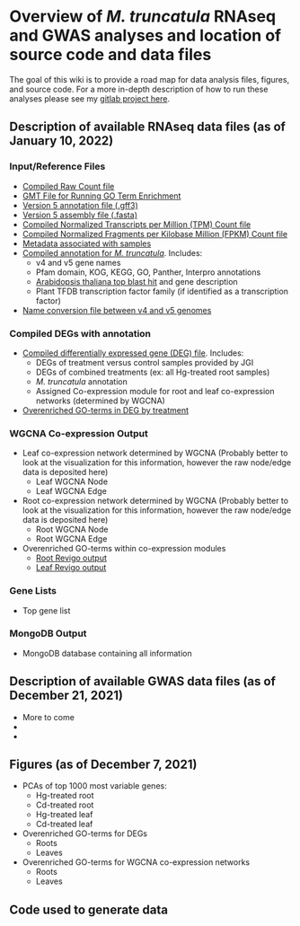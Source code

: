 # Overview of *M. truncatula* RNAseq and GWAS analyses and location of source code and data files
The goal of this wiki is to provide a road map for data analysis files, figures, and source code. For a more in-depth description of how to run these analyses please see my [gitlab project here](https://gitlab.com/mclear73/medicago-rnaseq).  
## Description of available RNAseq data files (as of January 10, 2022)
### Input/Reference Files
* [Compiled Raw Count file](https://www.dropbox.com/s/47uxns3am4ywxgv/All_Counts_Raw.csv?dl=0)
* [GMT File for Running GO Term Enrichment](https://www.dropbox.com/s/ikzcd1c5eewqaa5/mtruncatula_v5.gmt?dl=0)
* [Version 5 annotation file (.gff3)](https://www.dropbox.com/s/nywnkx7pdw9iijk/MtrunA17r5.0-ANR-EGN-r1.8.gff3?dl=0)
* [Version 5 assembly file (.fasta)](https://www.dropbox.com/s/3ejs3e3jkpig2f9/mtruna17r5.0-20161119-anr.genome.fasta?dl=0)
* [Compiled Normalized Transcripts per Million (TPM) Count file](https://www.dropbox.com/s/29gp73jzqyn2ylu/All_Counts_TPM.csv?dl=0)
* [Compiled Normalized Fragments per Kilobase Million (FPKM) Count file](https://www.dropbox.com/s/7aemxhmlq58osst/All_Counts_FPKM.csv?dl=0)
* [Metadata associated with samples](https://www.dropbox.com/s/mzc74y7vrl0hcr7/allMetadata.csv?dl=0)
* [Compiled annotation for *M. truncatula*](https://www.dropbox.com/s/hd1k3dnje2uc740/M_truncV5.csv?dl=0). Includes:
	* v4 and v5 gene names
	* Pfam domain, KOG, KEGG, GO, Panther, Interpro annotations
	* [Arabidopsis thaliana top blast hit](https://www.dropbox.com/s/fhkfrut18517bkh/BLAST2_Athaliana_output.txt?dl=0) and gene description
	* Plant TFDB transcription factor family (if identified as a transcription factor)
* [Name conversion file between v4 and v5 genomes](https://www.dropbox.com/s/kq4dkxjze7sgoxl/MtrunA17r5.0-ANR_geneIDs.txt?dl=0)
### Compiled DEGs with annotation
* [Compiled differentially expressed gene (DEG) file](https://www.dropbox.com/s/m0dgyjnfmj9dm2m/Compiled_DEGs_wAnnotation.csv?dl=0). Includes:
	*  DEGs of treatment versus control samples provided by JGI
	*  DEGs of combined treatments (ex: all Hg-treated root samples)
	*  *M. truncatula* annotation
	*  Assigned Co-expression module for root and leaf co-expression networks (determined by WGCNA)
*  [Overenriched GO-terms in DEG by treatment](https://www.dropbox.com/s/a061h31e1hp07b2/gProfiler_GO_enrichment_REVIGO_FULL.csv?dl=0)
### WGCNA Co-expression Output
*  Leaf co-expression network determined by WGCNA (Probably better to look at the visualization for this information, however the raw node/edge data is deposited here)
	* Leaf WGCNA Node
	* Leaf WGCNA Edge
*  Root co-expression network determined by WGCNA (Probably better to look at the visualization for this information, however the raw node/edge data is deposited here)
	* Root WGCNA Node
	* Root WGCNA Edge
*  Overenriched GO-terms within co-expression modules
	* [Root Revigo output](https://www.dropbox.com/s/q4323sq18jeqm93/Root_WGCNA_gProfiler_GO_enrichment_REVIGO_FULL.csv?dl=0)
	* [Leaf Revigo output](https://www.dropbox.com/s/f9jmnclgjess47d/Leaf_WGCNA_gProfiler_GO_enrichment_REVIGO_FULL.csv?dl=0)  
### Gene Lists
*  Top gene list

### MongoDB Output
*  MongoDB database containing all information  

## Description of available GWAS data files (as of December 21, 2021)
* More to come
* 
* 

## Figures (as of December 7, 2021)
* PCAs of top 1000 most variable genes:
	* Hg-treated root
	* Cd-treated root
	* Hg-treated leaf
	* Cd-treated leaf
* Overenriched GO-terms for DEGs
	* Roots
	* Leaves
* Overenriched GO-terms for WGCNA co-expression networks
	* Roots
	* Leaves   
## Code used to generate data